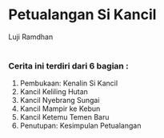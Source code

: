 # Petualangan Si Kancil
Luji Ramdhan
<br/><br/>
### Cerita ini terdiri dari 6 bagian :
1. Pembukaan: Kenalin Si Kancil
2. Kancil Keliling Hutan
3. Kancil Nyebrang Sungai
4. Kancil Mampir ke Kebun
5. Kancil Ketemu Temen Baru
6. Penutupan: Kesimpulan Petualangan